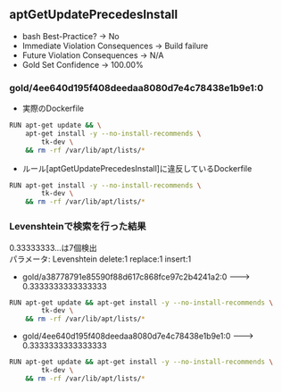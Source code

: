 ## aptGetUpdatePrecedesInstall

* bash Best-Practice?              -> No
* Immediate Violation Consequences -> Build failure
* Future Violation Consequences    -> N/A
* Gold Set Confidence              -> 100.00%

### gold/4ee640d195f408deedaa8080d7e4c78438e1b9e1:0
* 実際のDockerfile
```bash
RUN apt-get update && \
    apt-get install -y --no-install-recommends \
		tk-dev \
	&& rm -rf /var/lib/apt/lists/*
```
* ルール[aptGetUpdatePrecedesInstall]に違反しているDockerfile
```bash
RUN apt-get install -y --no-install-recommends \
		tk-dev \
	&& rm -rf /var/lib/apt/lists/*
```

### Levenshteinで検索を行った結果
0.33333333...は7個検出 \
パラメータ: Levenshtein delete:1 replace:1 insert:1 
* gold/a38778791e85590f88d617c868fce97c2b4241a2:0 ---> 0.3333333333333333
```bash
RUN apt-get update && apt-get install -y --no-install-recommends \
		tk-dev \
	&& rm -rf /var/lib/apt/lists/*
```
* gold/4ee640d195f408deedaa8080d7e4c78438e1b9e1:0 ---> 0.3333333333333333
```bash
RUN apt-get update && apt-get install -y --no-install-recommends \
		tk-dev \
	&& rm -rf /var/lib/apt/lists/*
```